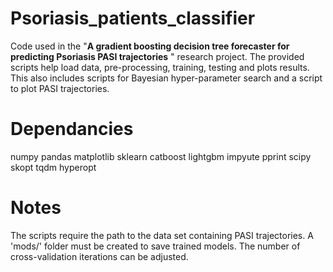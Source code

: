 # Psoriasis_patients_classifier

Code used in the "__A gradient boosting decision tree forecaster for predicting Psoriasis PASI trajectories__ " research project. The provided scripts help load data, pre-processing, training, testing and plots results.
This also includes scripts for Bayesian hyper-parameter search and a script to plot PASI trajectories.

# Dependancies
numpy
pandas
matplotlib
sklearn
catboost
lightgbm
impyute
pprint
scipy
skopt
tqdm
hyperopt

# Notes

The scripts require the path to the data set containing PASI trajectories.
A 'mods/' folder must be created to save trained models. The number of cross-validation iterations can be adjusted.
